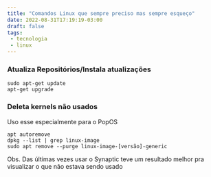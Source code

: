 ```yaml
---
title: "Comandos Linux que sempre preciso mas sempre esqueço"
date: 2022-08-31T17:19:19-03:00
draft: false
tags:
 - tecnologia
 - linux
---
```


### Atualiza Repositórios/Instala atualizações
```
sudo apt-get update
apt-get upgrade
```

### Deleta kernels não usados
Uso esse especialmente para o PopOS

```
apt autoremove
dpkg --list | grep linux-image
sudo apt remove --purge linux-image-[versão]-generic
```

Obs. Das últimas vezes usar o Synaptic teve um resultado melhor pra visualizar o que não estava sendo usado
